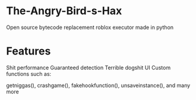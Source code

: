 # The-Angry-Bird-s-Hax
Open source bytecode replacement roblox executor made in python
# Features
Shit performance
Guaranteed detection
Terrible dogshit UI
Custom functions such as:

getniggas(),
crashgame(),
fakehookfunction(),
unsaveinstance(),
and many more
